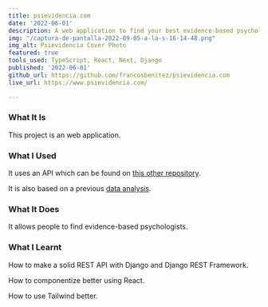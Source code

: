 ```yaml
---
title: psievidencia.com
date: '2022-06-01'
description: A web application to find your best evidence-based psychologist
img: "/captura-de-pantalla-2022-09-05-a-la-s-16-14-48.png"
img_alt: Psievidencia Cover Photo
featured: true
tools_used: TypeScript, React, Next, Django
published: '2022-06-01'
github_url: https://github.com/francosbenitez/psievidencia.com
live_url: https://www.psievidencia.com/

---
```

### What It Is

This project is an web application.

### What I Used

It uses an API which can be found on [this other repository](https://github.com/francosbenitez/psievidencia-backend "this other repository").

It is also based on a previous [data analysis](https://github.com/francosbenitez/psievidencia-analysis "data analysis").

### What It Does

It allows people to find evidence-based psychologists.

### What I Learnt

How to make a solid REST API with Django and Django REST Framework.

How to componentize better using React.

How to use Tailwind better.